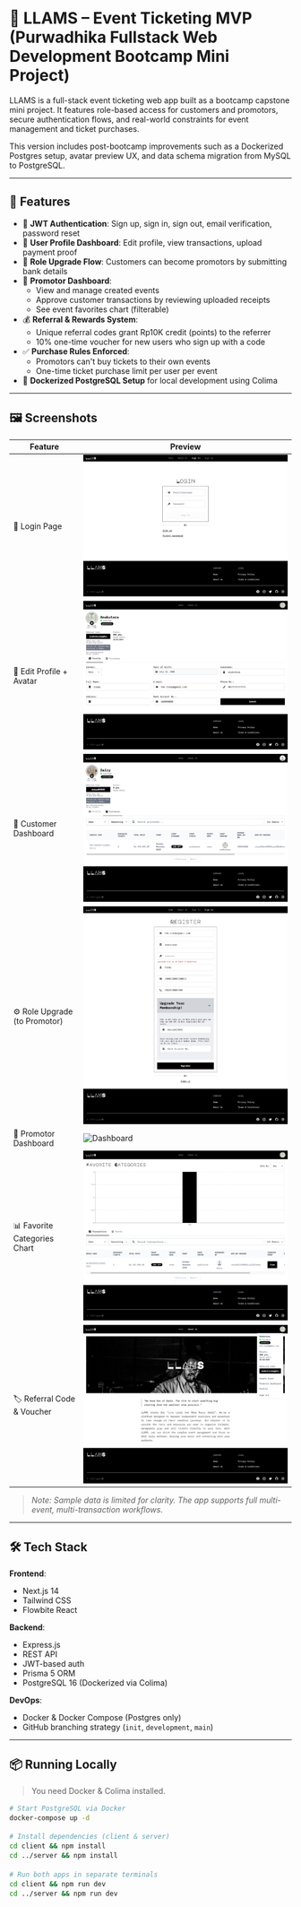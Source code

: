 # 🎫 LLAMS – Event Ticketing MVP (Purwadhika Fullstack Web Development Bootcamp Mini Project)

LLAMS is a full-stack event ticketing web app built as a bootcamp capstone mini project. It features role-based access for customers and promotors, secure authentication flows, and real-world constraints for event management and ticket purchases.

This version includes post-bootcamp improvements such as a Dockerized Postgres setup, avatar preview UX, and data schema migration from MySQL to PostgreSQL.

---

## 🚀 Features

- 🔐 **JWT Authentication**: Sign up, sign in, sign out, email verification, password reset
- 🧑 **User Profile Dashboard**: Edit profile, view transactions, upload payment proof
- 🔁 **Role Upgrade Flow**: Customers can become promotors by submitting bank details
- 🎤 **Promotor Dashboard**:
  - View and manage created events
  - Approve customer transactions by reviewing uploaded receipts
  - See event favorites chart (filterable)
- 💰 **Referral & Rewards System**:
  - Unique referral codes grant Rp10K credit (points) to the referrer
  - 10% one-time voucher for new users who sign up with a code
- ✅ **Purchase Rules Enforced**:
  - Promotors can't buy tickets to their own events
  - One-time ticket purchase limit per user per event
- 🐳 **Dockerized PostgreSQL Setup** for local development using Colima

---

## 🖼️ Screenshots

| Feature                        | Preview                            |
|-------------------------------|------------------------------------|
| 🔐 Login Page                 | ![Login](./screenshots/auth_sign_in.png) |
| 👤 Edit Profile + Avatar      | ![Profile](./screenshots/dashboard_profile_edit.png) |
| 💸 Customer Dashboard         | ![Upload](./screenshots/customer_dashboard_purchases.png) |
| ⚙️ Role Upgrade (to Promotor) | ![Upgrade](./screenshots/auth_sign_up.png) |
| 🎤 Promotor Dashboard         | ![Dashboard](./screenshots/promotor_dashboard_transactions_view_proof.png) |
| 📊 Favorite Categories Chart  | ![Chart](./screenshots/promotor_dashboard_transactions.png) |
| 🏷️ Referral Code & Voucher    | ![Referral](./screenshots/about_us_promotor_nav.png) |

> _Note: Sample data is limited for clarity. The app supports full multi-event, multi-transaction workflows._

---

## 🛠️ Tech Stack

**Frontend**:  
- Next.js 14  
- Tailwind CSS  
- Flowbite React  

**Backend**:  
- Express.js  
- REST API  
- JWT-based auth  
- Prisma 5 ORM  
- PostgreSQL 16 (Dockerized via Colima)  

**DevOps**:  
- Docker & Docker Compose (Postgres only)  
- GitHub branching strategy (`init`, `development`, `main`)

---

## 📦 Running Locally

> You need Docker & Colima installed.

```bash
# Start PostgreSQL via Docker
docker-compose up -d

# Install dependencies (client & server)
cd client && npm install
cd ../server && npm install

# Run both apps in separate terminals
cd client && npm run dev
cd ../server && npm run dev
